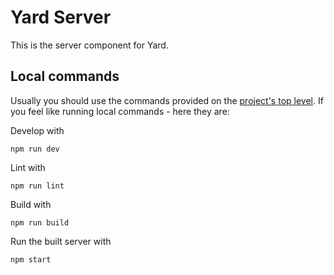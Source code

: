 # Yard Server

This is the server component for Yard.

## Local commands

Usually you should use the commands provided on the [project's top level](../README.md).
If you feel like running local commands - here they are:

Develop with

```
npm run dev
```

Lint with

```
npm run lint
```

Build with

```
npm run build
```

Run the built server with

```
npm start
```
